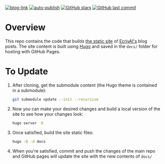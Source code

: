[![blog-link](https://img.shields.io/badge/ecrivai-blog-blue)](https://ruankie.github.io/ecrivai-blog-hugo/)
[![auto-publish](https://github.com/ruankie/ecrivai-blog-hugo/actions/workflows/sheduled-publish.yml/badge.svg)](https://github.com/ruankie/ecrivai-blog-hugo/actions/workflows/sheduled-publish.yml)
[![GitHub stars](https://img.shields.io/github/stars/ruankie/ecrivai-blog-hugo)](https://github.com/ruankie/ecrivai-blog-hugo/stargazers)
[![GitHub last commit](https://img.shields.io/github/last-commit/ruankie/ecrivai-blog-hugo)](https://github.com/ruankie/ecrivai-blog-hugo/commits/main)

# Overview
This repo contains the code that builds [the static site](https://ruankie.github.io/ecrivai-blog-hugo/) of [EcrivAI's](https://github.com/ruankie/ecrivai) blog posts. The site content is built using [Hugo](https://gohugo.io/) and saved in the `docs/` folder for hosting with GitHub Pages.

# To Update
1. After cloning, get the submodule content (the Hugo theme is contained in a submodule):
    ```bash
    git submodule update --init --recursive
    ```
2. Now you can make your desired changes and build a local version of the site to see how your changes look:
    ```bash
    hugo server -D
    ```
3. Once satisfied, build the site static files:
    ```bash
    hugo -D -d docs
    ```
4. When you're satisfied, commit and push the changes of the main repo and GitHub pages will update the site with the new contents of `docs/`
